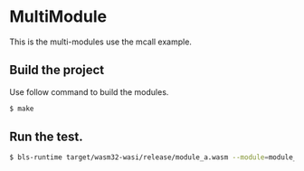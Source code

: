 # MultiModule

This is the multi-modules use the mcall example.

## Build the project

Use follow command to build the modules.

```bash
$ make
```

## Run the test.

```bash
$ bls-runtime target/wasm32-wasi/release/module_a.wasm --module=module_b=target/wasm32-wasi/release/module_b.wasm
```

